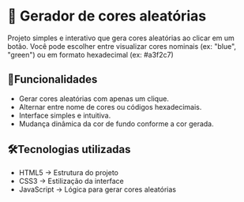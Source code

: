 # 🎨 Gerador de cores aleatórias

Projeto simples e interativo que gera cores aleatórias ao clicar em um botão. Você pode escolher entre visualizar cores nominais (ex: "blue", "green") ou em formato hexadecimal (ex: #a3f2c7)

## 📌Funcionalidades

- Gerar cores aleatórias com apenas um clique.
- Alternar entre nome de cores ou códigos hexadecimais.
- Interface simples e intuitiva.
- Mudança dinâmica da cor de fundo conforme a cor gerada.

## 🛠️Tecnologias utilizadas

- HTML5 &rarr; Estrutura do projeto
- CSS3 &rarr; Estilização da interface
- JavaScript &rarr; Lógica para gerar cores aleatórias
